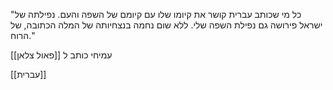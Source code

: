 
"כל מי שכותב עברית קושר את קיומו שלו עם קיומם של השפה והעם. נפילתה של ישראל פירושה גם נפילת השפה שלי. ללא שום נחמה בנצחיותה של המלה הכתובה, של הרוח."

עמיחי כותב ל [[פאול צלאן]]

[[עברית]]